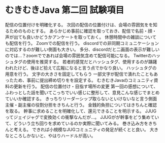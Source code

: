 # むきむきJava 第二回 試験項目
配信の位置付けを明確化する。
  次回の配信の位置付けは、会場の雰囲気をを知るためのものとする。
  あらかじめ事前に確認を取っておき、配信で名前・顔・声が出ても良いかどうかアンケートを取っておく。
  休憩時間中の雑談についても配信を行う。
Zoomでの配信を行う。
  discordでの非同期コミュニケーションに対応するのが難しい側面も大きい。
  多分、discordだと二画面の表示が難しいのでは…？zoomでであれば会場の雰囲気含めて配信可能になる。
Twitterのハッシュタグの使用を推奨する。
  若者的感覚だとハッシュタグ、使用するのが躊躇われたけど、後ほど拾えて広報になると言う点でかなり良い。
  ハッシュタグの用意を行う。
文字の大きさを固定してもらう
  一部文字が配信で潰れたこともあったため、事前に提出締め切りをを設定する。
むきむきJavaのコミュニティ資料の更新を行う。
  配信の位置付け・目指す場所の変更
  第一回の感想について、ふわっとした話を聞いてこっちでいい感じに整形して、意見こんな感じでまとめていいか確認する。
きっちりリーダーシップ取らないといけないなと言う側面
  主催・副主催の役割分担をきちんと行う。
  金銭的負担についてはきちんと確認を取る。
  幹事に求めることを明確化して、還元できることを明示する。
     JJUGってジェイジャグで変換効くの衝撃なんだが…。
     JJUGがが幹事をどう集めていて、どういう立ち回りを求めているのか実際に聞いてみる。
巻き込み方をきちんと考える。
  できれば小規模なJUGコミュニティの発足が続くとと良い。
    大きなところしかないと、やはりハードルが高い。

